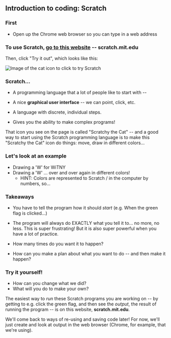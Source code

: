 ## Introduction to coding: Scratch

### First

* Open up the Chrome web browser so you can type in a web address

### To use Scratch, [go to this website](http://scratch.mit.edu) -- **scratch.mit.edu**

Then, click "Try it out", which looks like this:

![Image of the cat icon to click to try Scratch](https://www.dropbox.com/s/ocoebwlol3aqtpj/Screenshot%202018-06-12%2012.19.03.png?dl=0)

### Scratch...

- A programming language that a lot of people like to start with --

- A nice **graphical user interface** -- we can point, click, etc.

- A language with discrete, individual steps.

- Gives you the ability to make complex programs!

That icon you see on the page is called "Scratchy the Cat" -- and a good way to start using the Scratch programming language is to make this "Scratchy the Cat" icon do things: move, draw in different colors...

### Let's look at an example

* Drawing a 'W' for WiTNY
* Drawing a 'W' ... over and over again in different colors!
  * HINT: Colors are represented to Scratch / in the computer by numbers, so...

### Takeaways

* You have to tell the program how it should *start* (e.g. When the green flag is clicked...)

* The program will always do EXACTLY what you tell it to... no more, no less. This is super frustrating! But it is also super powerful when you have a lot of practice.

* How many times do you want it to happen?

* How can you make a plan about what you want to do -- and then make it happen?

### Try it yourself!

* How can you change what we did?
* What will you do to make your own?

The easiest way to *run* these Scratch programs you are working on -- by getting to e.g. click the green flag, and then see the *output*, the result of running the program -- is on this website, **scratch.mit.edu**.

We'll come back to ways of re-using and saving code later! For now, we'll just create and look at output in the web browser (Chrome, for example, that we're using).
